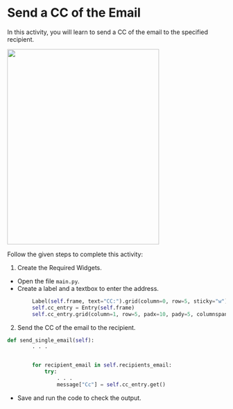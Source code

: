 Send a CC of the Email
==============




In this activity, you will learn to send a CC of the email to the specified recipient.




<img src= "https://media.slid.es/uploads/1525749/images/10932913/pasted-from-clipboard.png" width = "350" height = "450">


Follow the given steps to complete this activity:
1. Create the Required Widgets.
* Open the file `main.py`.
* Create a label and a textbox to enter the address.
~~~python
        Label(self.frame, text="CC:").grid(column=0, row=5, sticky="w")
        self.cc_entry = Entry(self.frame)
        self.cc_entry.grid(column=1, row=5, padx=10, pady=5, columnspan=2)
~~~
2. Send the CC of the email to the recipient.
~~~python
def send_single_email(self):
        . . . 


        for recipient_email in self.recipients_email:
            try:
                . . .
                message["Cc"] = self.cc_entry.get()


~~~
* Save and run the code to check the output.

